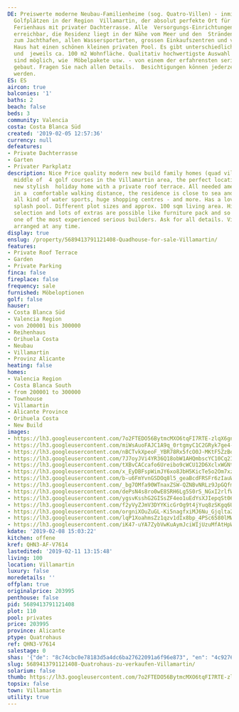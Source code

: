 ```yaml
---
DE: Preiswerte moderne Neubau-Familienheime (sog. Quatro-Villen) - inmitten von 4
  Golfplätzen in der Region  Villamartin, der absolut perfekte Ort für Ihr neues stilvolles
  Ferienhaus mit privater Dachterrasse. Alle  Versorgungs-Einrichtungen sind bequem
  erreichbar, die Residenz liegt in der Nähe vom Meer und den  Stränden, auch nahe
  zum Jachthafen, allen Wassersportarten, grossen Einkaufszentren und vielem mehr.  Das
  Haus hat einen schönen kleinen privaten Pool. Es gibt unterschiedliche Grundstücksgrössen
  und  jeweils ca. 100 m2 Wohnfläche. Qualitativ hochwertigste Auswahl und viele Extras
  sind möglich, wie  Möbelpakete usw. - von einem der erfahrensten seriösen Bauherren
  gebaut. Fragen Sie nach allen Details.  Besichtigungen können jederzeit arrangiert
  werden.
ES: ES
aircon: true
balconies: '1'
baths: 2
beach: false
beds: 3
community: Valencia
costa: Costa Blanca Süd
created: '2019-02-05 12:57:36'
currency: null
defeatures:
- Private Dachterrasse
- Garten
- Privater Parkplatz
description: Nice Price quality modern new build family homes (quad villas) - in the
  middle of  4 golf courses in the Villamartin area, the perfect location for your
  new stylish  holiday home with a private roof terrace. All needed amenities are
  in a  comfortable walking distance, the residence is close to sea and beaches, the  marina,
  all kind of water sports, huge shopping centres - and more. Has a lovely  private
  splash pool. Different plot sizes and approx. 100 sqm living area. Highest  quality
  selection and lots of extras are possible like furniture pack and so on - built  by
  one of the most experienced serious builders. Ask for all details. Viewings can  be
  arranged at any time.
display: true
enslug: /property/5689413791121408-Quadhouse-for-sale-Villamartin/
features:
- Private Roof Terrace
- Garden
- Private Parking
finca: false
fireplace: false
frequency: sale
furnished: Möbeloptionen
golf: false
hauser:
- Costa Blanca Süd
- Valencia Region
- von 200001 bis 300000
- Reihenhaus
- Orihuela Costa
- Neubau
- Villamartin
- Provinz Alicante
heating: false
homes:
- Valencia Region
- Costa Blanca South
- from 200001 to 300000
- Townhouse
- Villamartin
- Alicante Province
- Orihuela Costa
- New Build
images:
- https://lh3.googleusercontent.com/7o2FTEDO56BytmcMXO6tqFI7RTE-zlqX6gnLqPdJDRFtSnKFfSB0yR_MGZqE3VXNkrIC6-QlFUjdUg9PB_zAJQ=w640-rj-e30-l100
- https://lh3.googleusercontent.com/miWsAuoFAJC1A9q_0rtgmyC1C2GRyk7ge4-JvUG7vRAzzuYo7U4RCfFrwbShcaBLR81sNeqkUcsopFjDWz8=w640-rj-e30-l100
- https://lh3.googleusercontent.com/nBCTvkXpeoF_YBR78Rx5fcO0J-MKtF5ZzBodv4sdgPkCmJz3AHh5hWJ0-sR2XBuNN5uk3OULOr6gc2FFowjdvA=w640-rj-e30-l100
- https://lh3.googleusercontent.com/7J7oyJVi4YR36Q18obW1AHQmbscYC10Cq2ITsIA1guQazAYHDUYDb6DlrBVA7vTW6IK-qKh6HJokvJ1w-wsF=w640-rj-e30-l100
- https://lh3.googleusercontent.com/tXBvCACcafo6Ureibo9cWCU12D6XclxWGNt6FCfxZkVMtLr-OwWZXQRzUGVgF0iweW03tVkFtK3KEpZtxUp4wQ=w640-rj-e30-l100
- https://lh3.googleusercontent.com/x_EyDBFspWimJY6xo8JbH5KicTe5o2Om7xzAcMl9wQ2wWDXjn4GIzJbH8-BdTJ3gAwNB0FqrEsj421F1MkM=w640-rj-e30-l100
- https://lh3.googleusercontent.com/b-u6FmYvnGSDOq8l5_geaBcdFRSFr6zIauW34lW9tgvgSbjPXmgaOFJFgW0CUOK1A4yn-2rpL-8NQGZHj7Y=w640-rj-e30-l100
- https://lh3.googleusercontent.com/_bg7OMfa90WTnaxZSW-QZNBvNRLz9JpGQfmCeT7-jt0tFgHVBdahAJnPMWThoyEhMJNY3ZmzgFpUwb4jb2G_=w640-rj-e30-l100
- https://lh3.googleusercontent.com/dePsN4s8ro0wE8SRH6Lg5S0rS_NGxI2rlfWQFHkZvE5_Z6cfk2YQ09mwez2WCAYv6hmwXPidj2dRT1uH2EU=w640-rj-e30-l100
- https://lh3.googleusercontent.com/ygsvKsshG2GISsZF4eo1uEdYsXJIepqSt06btvgCWAQdTFcAC3H_e8t3K-RYFAroFNNUxBvD-q8fTY6hWErg=w640-rj-e30-l100
- https://lh3.googleusercontent.com/f2yVyZJmV3DYYKicGrOg9t4jYuq8zSKgq6URHGM5Sd7YB8KMtWHZ0U3rdaMWSQysjUfGansW-6oN87roAnKp=w640-rj-e30-l100
- https://lh3.googleusercontent.com/orgniXOuZuGL-Ki5nagfxiMJ6Nu_Gjqlta2ovOWgVn3tyiOVu8HX5RKuzU1R9hV-pMsj9GWqiTRbRQYWr1Q=w640-rj-e30-l100
- https://lh3.googleusercontent.com/lqP1XoahmsZz1qzv1dIx8bp_4PSc6580lMWTWrK1WXvhEMaRYaVFJ_xjaDXVyNtwx505zEUOcgjAZ68wnERU=w640-rj-e30-l100
- https://lh3.googleusercontent.com/iK47-uYA7ZybVwKuAymJciWIjUzuMfAtHpWpPVbzt9-UwChldTgF_OIH7gbUMwisrFRdsC2VICp8Y20Ni-TxuQ=w640-rj-e30-l100
kdate: '2019-02-08 15:03:22'
kitchen: offene
kref: QHN3-AF-V7614
lastedited: '2019-02-11 13:15:48'
living: 100
location: Villamartin
luxury: false
moredetails: ''
offplan: true
originalprice: 203995
penthouse: false
pid: 5689413791121408
plot: 110
pool: privates
price: 203995
province: Alicante
ptype: Quatrohaus
ref: QHN3-V7614
salestage: 0
shas: '{"de": "8c74cbc0e78183d5a4dc6ba27622091a6f96e873", "en": "4c92761bc63cf729a8353b59649144a721afd025"}'
slug: 5689413791121408-Quatrohaus-zu-verkaufen-Villamartin/
solarium: false
thumb: https://lh3.googleusercontent.com/7o2FTEDO56BytmcMXO6tqFI7RTE-zlqX6gnLqPdJDRFtSnKFfSB0yR_MGZqE3VXNkrIC6-QlFUjdUg9PB_zAJQ=w400-h240-n-rj-e30-l100
topsix: false
town: Villamartin
utility: true
---
```

